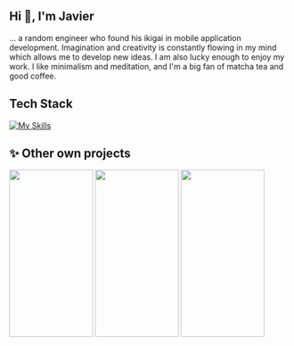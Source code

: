 ## Hi 👋, I'm Javier
... a random engineer who found his ikigai in mobile application development. Imagination and creativity is constantly flowing in my mind which allows me to develop new ideas. I am also lucky enough to enjoy my work.
I like minimalism and meditation, and I'm a big fan of matcha tea and good coffee.

## Tech Stack
[![My Skills](https://skillicons.dev/icons?i=androidstudio,kotlin,swift,figma,bitbucket,firebase,git,java,postman&theme=dark)](https://skillicons.dev)

## ✨ Other own projects

<div display: inline-block> 
<img src="https://lh3.googleusercontent.com/pw/ABLVV84NbNWJs-RTlMlNyDKuONRU1ofNlOFx_Ho035HRnsQDUoTb475m2G1YVRbtENYHOjvHcZgWyDgkQVItvPYJSyGaPj7AYbKumzk2QUTejKkGhylcBgwYGLF_SfeQVr9WUA82nL7kTVqAYQ6UIYvNuGsc=w420-h839-s-no-gm?authuser=0" width="150" height="300">
<img src="https://lh3.googleusercontent.com/pw/AP1GczOaW_M8rVgcO9GNdIbFN6QIonxZyvTu1tGaridbC-wfeph4n0BQYTqFpBXoDAKtyUQaussorQ9V8Skzpe1uAAcY8tG0Q0GEwO0rsWvRKmp6xbthxZJpog40R5Hpzq4BOIUy2Uih9bBlGYVXCreDpJwf=w416-h841-s-no?authuser=0" width="150" height="300">
<img src="https://lh3.googleusercontent.com/pw/AP1GczOT94gCONfucuaetM8x8vAvFZ7CJaWRQg7H4RH1zh3Con7_ARdvMjYcaC7zOrJk7ZCc-jeBMo3kLKq4AR6E-1oG_e4JW2dBWifnSwtJjPZOX0NeDCtFpzN-onXL8TUn42XudKTWXV4skzPlkRc0Wlqk=w337-h748-s-no?authuser=0" width="150" height="300">
</div>

